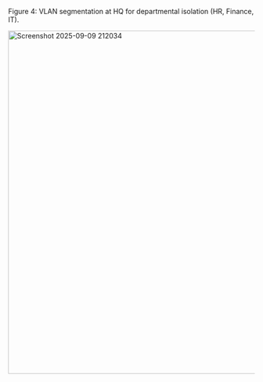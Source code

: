 Figure 4: VLAN segmentation at HQ for departmental isolation (HR, Finance, IT).

<img width="700" height="700" alt="Screenshot 2025-09-09 212034" src="https://github.com/user-attachments/assets/ef8c63ce-766c-4ee1-8593-3f4c7c1357b0" />
